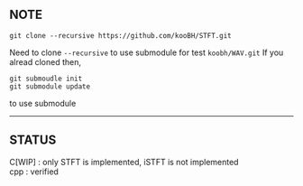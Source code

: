 ## NOTE

```git clone --recursive https://github.com/kooBH/STFT.git```

Need to clone ```--recursive``` to use submodule for test ```koobh/WAV.git```
If you alread cloned then,
```
git submoudle init
git submodule update
```
to use submodule

---

## STATUS

C[WIP] : only STFT is implemented, iSTFT is not implemented  
cpp    : verified

